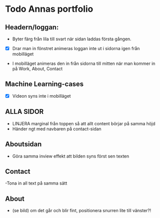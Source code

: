 # Todo Annas portfolio

## Headern/loggan:

- Byter färg från lila till svart när sidan laddas första gången.
- [x] Drar man in fönstret animeras loggan inte ut i sidorna igen från mobilläget
- I mobilläget animeras den in från sidorna till mitten när man kommer in på Work, About, Contact

## Machine Learning-cases

- [x] Videon syns inte i mobilläget

## ALLA SIDOR

- LINJERA marginal från toppen så att allt content börjar på samma höjd
- Händer ngt med navbaren på contact-sidan

## Aboutsidan

- Göra samma inview effekt att bilden syns först sen texten

## Contact

-Tona in all text på samma sätt

## About

- (se bild) om det går och blir fint, positionera snurren lite till vänster?!
